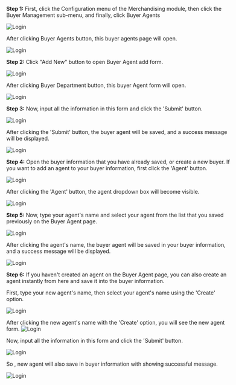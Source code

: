  
<div style="width: 600px;">

**Step 1:** First, click the Configuration menu of the Merchandising module, then click the Buyer Management sub-menu, and finally, click Buyer Agents

<img src="Image/Agent1_ClickBuyerAgesnts.png" alt="Login" title="Login">

After clicking Buyer Agents button, this buyer agents page will open.

<img src="Image/Agent1_BuyerAgesntsPage.png" alt="Login" title="Login">

**Step 2:** Click "Add New" button to open Buyer Agent add form.

<img src="Image/Agent2_ClickAddNew.png" alt="Login" title="Login">

After clicking Buyer Department button, this buyer Agent form will open.

<img src="Image/Agent2_BuyeAgentAddFormpng.png" alt="Login" title="Login">

**Step 3:** Now, input all the information in this form and click the 'Submit' button.

<img src="Image/Agent3_ClickSubmit.png" alt="Login" title="Login">

After clicking the 'Submit' button, the buyer agent will be saved, and a success message will be displayed.

<img src="Image/Agent3_AgentSave.png" alt="Login" title="Login">

**Step 4:** Open the buyer information that you have already saved, or create a new buyer. If you want to add an agent to your buyer information, first click the 'Agent' button.

<img src="Image/Agent4_ClickAgentButton.png" alt="Login" title="Login">

After clicking the 'Agent' button, the agent dropdown box will become visible.

<img src="Image/Agent4_AgentDropdown.png" alt="Login" title="Login">

**Step 5:** Now, type your agent's name and select your agent from the list that you saved previously on the Buyer Agent page.

<img src="Image/Agent5_ClickSavedAgentName.png" alt="Login" title="Login">

After clicking the agent's name, the buyer agent will be saved in your buyer information, and a success message will be displayed.

<img src="Image/Agent5_SaveAgentName.png" alt="Login" title="Login">

**Step 6:** If you haven't created an agent on the Buyer Agent page, you can also create an agent instantly from here and save it into the buyer information.

First, type your new agent's name, then select your agent's name using the 'Create' option.

<img src="Image/Agent6_NewAgentName.png" alt="Login" title="Login">

After clicking the new agent's name with the 'Create' option, you will see the new agent form.
<img src="Image/Agent6_NewAgentNameForm.png" alt="Login" title="Login">

Now, input all the information in this form and click the 'Submit' button.

<img src="Image/Agent6_ClickSubmit.png" alt="Login" title="Login">

So , new agent will also save in buyer information with showing successful message.

<img src="Image/Agent6_NewAgentNameSave.png" alt="Login" title="Login">


</div>



